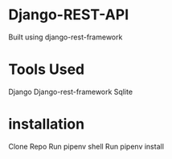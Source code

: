 # Django-REST-API
Built using django-rest-framework

# Tools Used
Django
Django-rest-framework
Sqlite

# installation
Clone Repo
Run pipenv shell
Run pipenv install

